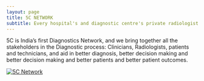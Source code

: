 ```yaml
---
layout: page
title: 5C NETWORK
subtitle: Every hospital's and diagnostic centre's private radiologist
---
```


5C is India’s first Diagnostics Network, and we bring together all the stakeholders in the Diagnostic process: Clinicians, Radiologists, patients and technicians, and aid in better diagnosis, better decision making and better decision making and better patients and better patient outcomes.   

[![5C Network](video.jpg)](https://www.youtube.com/watch?v=VYwt7MajSGA)

